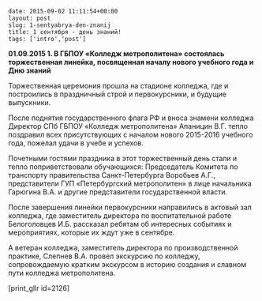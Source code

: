 ```
date: 2015-09-02 11:11:54+00:00
layout: post
slug: 1-sentyabrya-den-znanij
title: 1 сентября - день знаний!
tags: ['intro','post']
```

**01.09.2015 1. В ГБПОУ «Колледж метрополитена» состоялась торжественная линейка, посвященная началу нового учебного года и Дню знаний**




Торжественная церемония прошла на стадионе колледжа, где и построились в
праздничный строй и первокурсники, и будущие выпускники.




После поднятия государственного флага РФ и вноса знамени колледжа Директор СПб ГБПОУ «Колледж метрополитена» Апаницин В.Г. тепло поздравил всех присутствующих с началом нового 2015-2016 учебного года, пожелал удачи в учебе и успехов.




Почетными гостями праздника в этот торжественный день стали и тепло
поприветствовали обучающихся: Председатель Комитета по транспорту правительства Санкт-Петербурга Воробьев А.Г., представители ГУП «Петербургский метрополитен» в лице начальника Гарюгина В.А. и другие представители государственной власти.




После завершения линейки первокурсники направились в актовый зал колледжа, где заместитель директора по воспитательной работе Белоголовцев И.Б. рассказал ребятам об интересных событиях и мероприятиях, которые их ждут уже в сентябре.




А ветеран колледжа, заместитель директора по производственной практике, Слепнев В.А. провел экскурсию по колледжу, сопровождаемую кратким экскурсом в историю создания и славном пути колледжа метрополитена.





[print_gllr id=2126]
